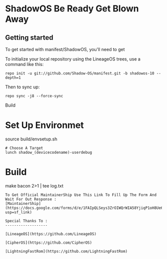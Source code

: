 ShadowOS Be Ready Get Blown Away
===========

Getting started
---------------

To get started with manifest/ShadowOS, you'll need to get

To initialize your local repository using the LineageOS trees, use a command like this:
```
repo init -u git://github.com/Shadow-OS/manifest.git -b shadowos-10 --depth=1
```
Then to sync up:
```
repo sync -j8 --force-sync
```

Build

# Set Up Environmet
source build/envsetup.sh
```
# Choose A Target
lunch shadow_(devicecodename)-userdebug
```
# Build
make bacon 2>1 | tee log.txt
```
To Get Official MaintainerShip Use This Link To Fill Up The Form And Wait For Out Response :
[MaintainerShip](https://docs.google.com/forms/d/e/1FAIpQLSeys3ZrOIWQrWIA58YjiqP1oH8Ue62bzdmpBZl6QpDhHQcIJQ/viewform?usp=sf_link)

Special Thanks To :
-------------------

[LineageOS](https://github.com/LineageOS)

[CipherOS](https://github.com/CipherOS)

[LightningFastRom](https://github.com/LightningFastRom)
